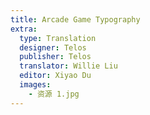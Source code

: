 ```yaml
---
title: Arcade Game Typography
extra:
  type: Translation
  designer: Telos
  publisher: Telos
  translator: Willie Liu
  editor: Xiyao Du
  images:
    - 资源 1.jpg
---
```

